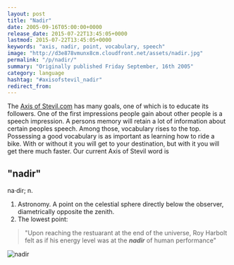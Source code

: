 ```yaml
---
layout: post
title: "Nadir"
date: 2005-09-16T05:00:00+0000
release_date: 2015-07-22T13:45:05+0000
lastmod: 2015-07-22T13:45:05+0000
keywords: "axis, nadir, point, vocabulary, speech"
image: "http://d3e878vmunx8cm.cloudfront.net/assets/nadir.jpg"
permalink: "/p/nadir/"
summary: "Originally published Friday September, 16th 2005"
category: language
hashtag: "#axisofstevil_nadir"
redirect_from:
---
```


[id_1]: http://d3e878vmunx8cm.cloudfront.net/assets/nadir.jpg "nadir"
The [Axis of Stevil.com](/ "Axis of Stevil.com") has many goals, one of which is to educate its followers. One of the first impressions people gain about other people is a speech impression. A persons memory will retain a lot of information about certain peoples speech. Among those, vocabulary rises to the top. Possessing a good vocabulary is as important as learning how to ride a bike. With or without it you will get to your destination, but with it you will get there much faster. Our current Axis of Stevil word is

## "nadir" ##

na·dir; n.

1. Astronomy. A point on the celestial sphere directly below the observer, diametrically opposite the zenith.
2. The lowest point:
 
> "Upon reaching the restuarant at the end of the universe, Roy Harbolt felt as if his energy level was at the ***nadir*** of human performance"

![nadir][id_1]
